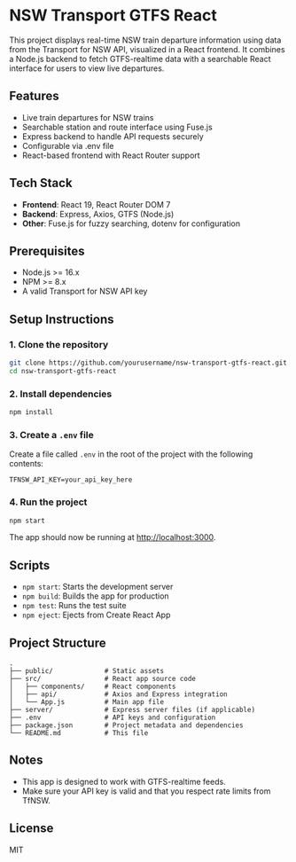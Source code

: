 
# NSW Transport GTFS React

This project displays real-time NSW train departure information using data from the Transport for NSW API, visualized in a React frontend. It combines a Node.js backend to fetch GTFS-realtime data with a searchable React interface for users to view live departures.

## Features

- Live train departures for NSW trains
- Searchable station and route interface using Fuse.js
- Express backend to handle API requests securely
- Configurable via .env file
- React-based frontend with React Router support

## Tech Stack

- **Frontend**: React 19, React Router DOM 7
- **Backend**: Express, Axios, GTFS (Node.js)
- **Other**: Fuse.js for fuzzy searching, dotenv for configuration

## Prerequisites

- Node.js >= 16.x
- NPM >= 8.x
- A valid Transport for NSW API key

## Setup Instructions

### 1. Clone the repository

```bash
git clone https://github.com/yourusername/nsw-transport-gtfs-react.git
cd nsw-transport-gtfs-react
```

### 2. Install dependencies

```bash
npm install
```

### 3. Create a `.env` file

Create a file called `.env` in the root of the project with the following contents:

```env
TFNSW_API_KEY=your_api_key_here
```

### 4. Run the project

```bash
npm start
```

The app should now be running at [http://localhost:3000](http://localhost:3000).

## Scripts

- `npm start`: Starts the development server
- `npm build`: Builds the app for production
- `npm test`: Runs the test suite
- `npm eject`: Ejects from Create React App

## Project Structure

```
.
├── public/             # Static assets
├── src/                # React app source code
│   ├── components/     # React components
│   ├── api/            # Axios and Express integration
│   └── App.js          # Main app file
├── server/             # Express server files (if applicable)
├── .env                # API keys and configuration
├── package.json        # Project metadata and dependencies
└── README.md           # This file
```

## Notes

- This app is designed to work with GTFS-realtime feeds.
- Make sure your API key is valid and that you respect rate limits from TfNSW.

## License

MIT
